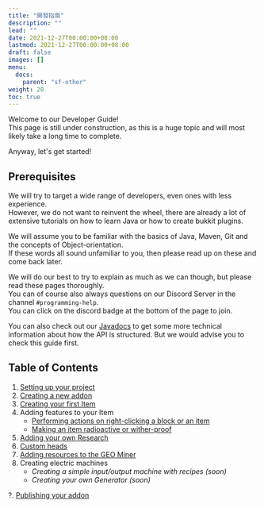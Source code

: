 ```yaml
---
title: "開發指南"
description: ""
lead: ""
date: 2021-12-27T00:00:00+08:00
lastmod: 2021-12-27T00:00:00+08:00
draft: false
images: []
menu: 
  docs:
    parent: "sf-other"
weight: 20
toc: true
---
```


Welcome to our Developer Guide!<br>
This page is still under construction, as this is a huge topic and will most likely take a long time to complete.

Anyway, let's get started!

## Prerequisites

We will try to target a wide range of developers, even ones with less experience.<br>
However, we do not want to reinvent the wheel, there are already a lot of extensive tutorials on how to learn Java or how to create bukkit plugins.

We will assume you to be familiar with the basics of Java, Maven, Git and the concepts of Object-orientation.<br>
If these words all sound unfamiliar to you, then please read up on these and come back later.

We will do our best to try to explain as much as we can though, but please read these pages thoroughly.<br>
You can of course also always questions on our Discord Server in the channel `#programming-help`.<br>
You can click on the discord badge at the bottom of the page to join.

You can also check out our [Javadocs](https://slimefun.github.io/javadocs/Slimefun4/docs/) to get some more technical information about how the API is structured. But we would advise you to check this guide first.

## Table of Contents

1. [Setting up your project](/docs/slimefun/developer-guide-1-project-setup)
2. [Creating a new addon](/docs/slimefun/developer-guide-2-creating-the-addon)
3. [Creating your first Item](/docs/slimefun/developer-guide-3-your-first-item)
4. Adding features to your Item
   - [Performing actions on right-clicking a block or an item](/docs/slimefun/developer-guide-4a-right-clicks)
   - [Making an item radioactive or wither-proof](/docs/slimefun/developer-guide-4b-radioactive-and-witherproof)
5. [Adding your own Research](/docs/slimefun/developer-guide-5-researches)
6. [Custom heads](/docs/slimefun/developer-guide-6-custom-heads)
7. [Adding resources to the GEO Miner](/docs/slimefun/developer-guide-7-geo-resources)
8. Creating electric machines
   - *Creating a simple input/output machine with recipes (soon)*
   - *Creating your own Generator (soon)*

?. [Publishing your addon](/docs/slimefun/developer-guide-publishing)

